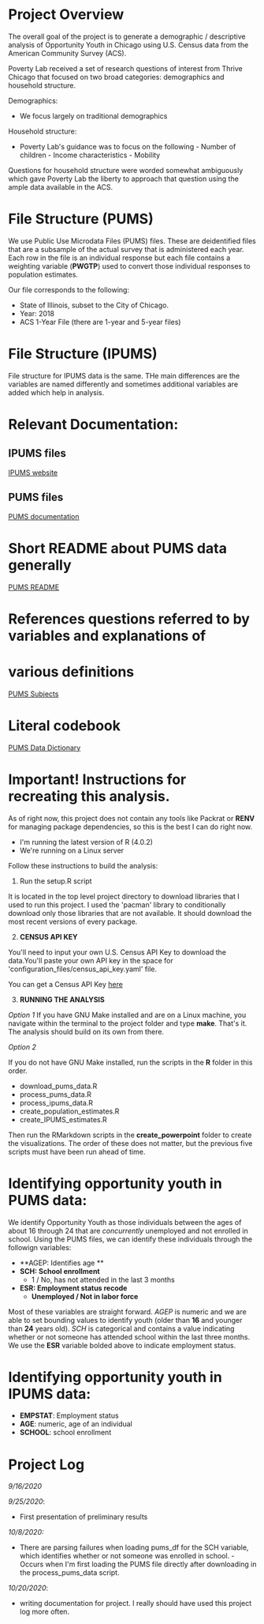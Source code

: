# Project Overview

The overall goal of the project is to generate a demographic / descriptive analysis of Opportunity Youth in Chicago using U.S. Census data from the American Community Survey (ACS). 

Poverty Lab received a set of research questions of interest from Thrive Chicago that focused on two broad categories: demographics and household structure. 

Demographics:
- We focus largely on traditional demographics

Household structure:
- Poverty Lab's guidance was to focus on the following
        - Number of children
        - Income characteristics
        - Mobility
        
Questions for household structure were worded somewhat ambiguously which gave Poverty Lab the liberty to approach that question using the ample data available in the ACS. 

# File Structure (PUMS)

We use Public Use Microdata Files (PUMS) files. These are deidentified files that are a subsample of the actual survey that is administered each year. Each row in the file is an individual response but each file contains a weighting variable (**PWGTP**) used to convert those individual responses to population estimates.

Our file corresponds to the following:

- State of Illinois, subset to the City of Chicago.
- Year: 2018
- ACS 1-Year File (there are 1-year and 5-year files)

# File Structure (IPUMS)

File structure for IPUMS data is the same. THe main differences are the variables are named differently and sometimes additional variables are added which help in analysis. 

# Relevant Documentation:

## IPUMS files 
[IPUMS website](https://usa.ipums.org/usa/)

## PUMS files
[PUMS documentation](https://www.census.gov/programs-surveys/acs/microdata/documentation.html)

# Short README about PUMS data generally
[PUMS README](https://www2.census.gov/programs-surveys/acs/tech_docs/pums/ACS2018_PUMS_README.pdf?)

# References questions referred to by variables and explanations of 
# various definitions
[PUMS Subjects](https://www2.census.gov/programs-surveys/acs/tech_docs/pums/subjects_in_pums/2018_1yr_PUMS_Subjects.pdf)

# Literal codebook
[PUMS Data Dictionary](https://www2.census.gov/programs-surveys/acs/tech_docs/pums/data_dict/PUMS_Data_Dictionary_2018.pdf)



# Important! Instructions for recreating this analysis. 

As of right now, this project does not contain any tools like Packrat or **RENV** for managing package dependencies, so this is the best I can do right now. 

* I'm running the latest version of R (4.0.2)
* We're running on a Linux server

Follow these instructions to build the analysis: 

1. Run the setup.R script

It is located in the top level project directory to download libraries that I used to run this project. I used the 'pacman' library to conditionally download only those libraries that are not available. It should download the most recent versions of every package. 

2. **CENSUS API KEY**

You'll need to input your own U.S. Census API Key to download the data.You'll paste your own API key in the space for 'configuration_files/census_api_key.yaml' file. 

You can get a Census API Key [here](https://api.census.gov/data/key_signup.html)

3. **RUNNING THE ANALYSIS**

_Option 1_
If you have GNU Make installed and are on a Linux machine, 
you navigate within the terminal to the project folder and type **make**. That's it. 
The analysis should build on its own from there. 

_Option 2_

If you do not have GNU Make installed, run the scripts in the **R** folder in this order. 

* download_pums_data.R
* process_pums_data.R
* process_ipums_data.R
* create_population_estimates.R
* create_IPUMS_estimates.R

Then run the RMarkdown scripts in the **create_powerpoint** folder to create the visualizations. The order of these does not matter, but the previous five scripts must have been run ahead of time.

# Identifying opportunity youth in PUMS data:

We identify Opportunity  Youth as those individuals between the ages of about 16 through 24 that are *concurrently* unemployed and not enrolled in school. Using the PUMS files, we can identify these individuals through the followign variables: 

- **AGEP: Identifies age **
- **SCH: School enrollment**
    - 1 / No, has not attended in the last 3 months
- **ESR: Employment status recode** 
    - **Unemployed / Not in labor force**

Most of these variables are straight forward. _AGEP_ is numeric and we are able to set bounding values to identify youth (older than **16** and younger than **24** years old). _SCH_ is categorical and contains a value indicating whether or not someone has attended school within the last three months. We use the **ESR** variable bolded above to indicate employment status. 

# Identifying opportunity youth in IPUMS data:

- **EMPSTAT**: Employment status
- **AGE**: numeric, age of an individual
- **SCHOOL**: school enrollment

# Project Log

*9/16/2020*

*9/25/2020*: 
- First presentation of preliminary results

*10/8/2020:*
 - There are parsing failures when loading pums_df for the SCH variable, which identifies whether or not someone was enrolled in school. 
        - Occurs when I'm first loading the PUMS file directly after downloading in the process_pums_data script. 
        
*10/20/2020*:
- writing documentation for project. I really should have used this project log more often.